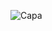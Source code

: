 ![Capa](https://github.com/JoaoGabrielDaSilva/ignite-fleet/assets/73562417/a7bbd4ba-757b-476b-b46e-05dd29ca6cb7)
